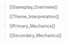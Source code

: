 

> [[Gameplay_Overiview]]

> [[Theme_Interpretation]]

> [[Primary_Mechanics]]

> [[Secondary_Mechanics]]